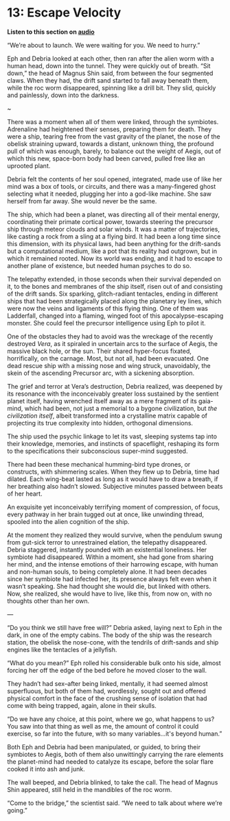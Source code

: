 # 13: Escape Velocity

**Listen to this section on [audio](/audio/13.md)**

“We’re about to launch. We were waiting for you. We need to hurry.”

Eph and Debria looked at each other, then ran after the alien worm with a human head, down into the tunnel. They were quickly out of breath. “Sit down,” the head of Magnus Shin said, from between the four segmented claws. When they had, the drift sand started to fall away beneath them, while the roc worm disappeared, spinning like a drill bit. They slid, quickly and painlessly, down into the darkness.

~

There was a moment when all of them were linked, through the symbiotes. Adrenaline had heightened their senses, preparing them for death. They were a ship, tearing free from the vast gravity of the planet, the nose of the obelisk straining upward, towards a distant, unknown thing, the profound pull of which was enough, barely, to balance out the weight of Aegis, out of which this new, space-born body had been carved, pulled free like an uprooted plant.

Debria felt the contents of her soul opened, integrated, made use of like her mind was a box of tools, or circuits, and there was a many-fingered ghost selecting what it needed, plugging her into a god-like machine. She saw herself from far away. She would never be the same.
 
The ship, which had been a planet, was directing all of their mental energy, coordinating their primate cortical power, towards steering the precursor ship through meteor clouds and solar winds. It was a matter of trajectories, like casting a rock from a sling at a flying bird. It had been a long time since this dimension, with its physical laws, had been anything for the drift-sands but a computational medium, like a pot that its reality had outgrown, but in which it remained rooted. Now its world was ending, and it had to escape to another plane of existence, but needed human psyches to do so.

The telepathy extended, in those seconds when their survival depended on it, to the bones and membranes of the ship itself, risen out of and consisting of the drift sands. Six sparking, glitch-radiant tentacles, ending in different ships that had been strategically placed along the planetary ley lines, which were now the veins and ligaments of this flying thing. One of them was Ladderfall, changed into a flaming, winged foot of this apocalypse-escaping monster. She could feel the precursor intelligence using Eph to pilot it.

One of the obstacles they had to avoid was the wreckage of the recently destroyed *Vera*, as it spiraled in uncertain arcs to the surface of Aegis, the massive black hole, or the sun. Their shared hyper-focus fixated, horrifically, on the carnage. Most, but not all, had been evacuated. One dead rescue ship with a missing nose and wing struck, unavoidably, the skein of the ascending Precursor arc, with a sickening absorption.

The grief and terror at Vera’s destruction, Debria realized, was deepened by its resonance with the inconceivably greater loss sustained by the sentient planet itself, having wrenched itself away as a mere fragment of its gaia-mind, which had been, not just a memorial to a bygone civilization, but *the civilization itself*, albeit transformed into a crystalline matrix capable of projecting its true complexity into hidden, orthogonal dimensions.

The ship used the psychic linkage to let its vast, sleeping systems tap into their knowledge, memories, and instincts of spaceflight, reshaping its form to the specifications their subconscious super-mind   suggested. 

There had been these mechanical humming-bird type drones, or constructs, with shimmering scales. When they flew up to Debria, time had dilated. Each wing-beat lasted as long as it would have to draw a breath, if her breathing also hadn’t slowed. Subjective minutes passed between beats of her heart.

An exquisite yet inconceivably terrifying moment of compression, of focus, every pathway in her brain tugged out at once, like unwinding thread, spooled into the alien cognition of the ship.

At the moment they realized they would survive, when the pendulum swung from gut-sick terror to unrestrained elation, the telepathy disappeared. Debria staggered, instantly pounded with an existential loneliness. Her symbiote had disappeared. Within a moment, she had gone from sharing her mind, and the intense emotions of their harrowing escape, with human and non-human souls, to being completely alone. It had been decades since her symbiote had infected her, its presence always felt even when it wasn’t speaking. She had thought she would die, but linked with others. Now, she realized, she would have to live, like this, from now on, with no thoughts other than her own.

—

“Do you think we still have free will?” Debria asked, laying next to Eph in the dark, in one of the empty cabins. The body of the ship was the research station, the obelisk the nose-cone, with the tendrils of drift-sands and ship engines like the tentacles of a jellyfish.

“What do you mean?” Eph rolled his considerable bulk onto his side, almost forcing her off the edge of the bed before he moved closer to the wall.

They hadn’t had sex–after being linked, mentally, it had seemed almost superfluous, but both of them had, wordlessly,  sought out and offered physical comfort in the face of the crushing sense of isolation that had come with being trapped, again, alone in their skulls.

“Do we have any choice, at this point, where we go, what happens to us? You saw into that thing as well as me, the amount of control it could exercise, so far into the future, with so many variables…it's beyond human.”

Both Eph and Debria had been manipulated, or guided, to bring their symbiotes to Aegis, both of them also unwittingly carrying the rare elements the planet-mind had needed to catalyze its escape, before the solar flare cooked it into ash and junk.

The wall beeped, and Debria blinked, to take the call. The head of Magnus Shin appeared, still held in the mandibles of the roc worm.

“Come to the bridge,” the scientist said. “We need to talk about where we’re going.”

